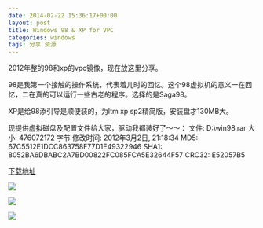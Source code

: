 ```yaml
---
date: 2014-02-22 15:36:17+00:00
layout: post
title: Windows 98 & XP for VPC
categories: windows
tags: 分享 资源
---
```


2012年整的98和xp的vpc镜像，现在放这里分享。

98是我第一个接触的操作系统，代表着儿时的回忆。这个98虚拟机的意义一在回忆，二在真的可以运行一些古老的程序。选择的是Saga98。

XP是给98添引导是顺便装的，为ltm xp sp2精简版，安装盘才130MB大。


现提供虚拟磁盘及配置文件给大家，驱动我都装好了～～：
文件: D:\win98.rar
大小: 476072172 字节
修改时间: 2012年3月2日, 21:18:34
MD5: 67C5512E1DCC863758F77D1E49322946
SHA1: 8052BA6DBABC2A7BD00822FC085FCA5E32644F57
CRC32: E52057B5
 
[下载地址](http://115.com/file/e7l9eonm)

![](https://raw2.github.com/xulihang/xulihang.github.io/master/album/win98/x1.png)

![](https://raw2.github.com/xulihang/xulihang.github.io/master/album/win98/x2.png)

![](https://raw2.github.com/xulihang/xulihang.github.io/master/album/win98/x3.png)



